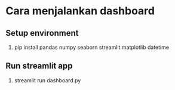 # Cara menjalankan dashboard

## Setup environment
1. pip install pandas numpy seaborn streamlit matplotlib datetime

## Run streamlit app
1. streamlit run dashboard.py
